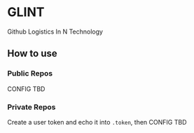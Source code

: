 # GLINT
Github Logistics In N Technology

## How to use

### Public Repos

CONFIG TBD

### Private Repos

Create a user token and echo it into `.token`, then CONFIG TBD